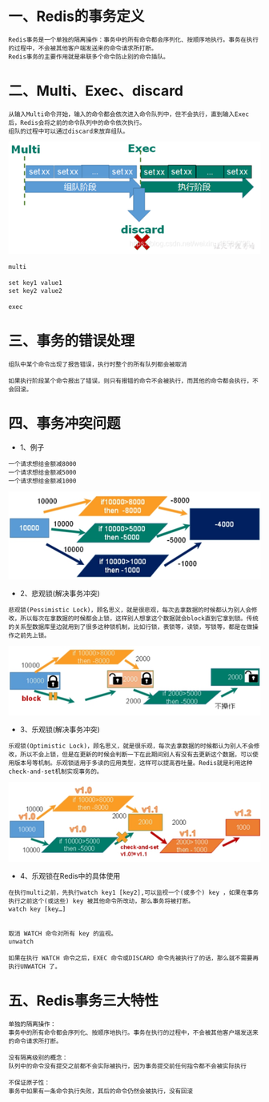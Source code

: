 # 一、Redis的事务定义
````
Redis事务是一个单独的隔离操作：事务中的所有命令都会序列化、按顺序地执行。事务在执行的过程中，不会被其他客户端发送来的命令请求所打断。
Redis事务的主要作用就是串联多个命令防止别的命令插队。
````
# 二、Multi、Exec、discard
````
从输入Multi命令开始，输入的命令都会依次进入命令队列中，但不会执行，直到输入Exec后，Redis会将之前的命令队列中的命令依次执行。
组队的过程中可以通过discard来放弃组队。
````
![本地路径](img/组队和执行阶段.PNG)
````
multi

set key1 value1
set key2 value2

exec
````
# 三、事务的错误处理
````
组队中某个命令出现了报告错误，执行时整个的所有队列都会被取消

如果执行阶段某个命令报出了错误，则只有报错的命令不会被执行，而其他的命令都会执行，不会回滚。
````
# 四、事务冲突问题
* 1、例子
````
一个请求想给金额减8000
一个请求想给金额减5000
一个请求想给金额减1000
````
![本地路径](img/事务冲突问题.PNG)
* 2、悲观锁(解决事务冲突)
````
悲观锁(Pessimistic Lock)，顾名思义，就是很悲观，每次去拿数据的时候都认为别人会修改，所以每次在拿数据的时候都会上锁，这样别人想拿这个数据就会block直到它拿到锁。传统的关系型数据库里边就用到了很多这种锁机制，比如行锁，表锁等，读锁，写锁等，都是在做操作之前先上锁。
````
![本地路径](img/悲观锁.png)
* 3、乐观锁(解决事务冲突)
````
乐观锁(Optimistic Lock)，顾名思义，就是很乐观，每次去拿数据的时候都认为别人不会修改，所以不会上锁，但是在更新的时候会判断一下在此期间别人有没有去更新这个数据，可以使用版本号等机制。乐观锁适用于多读的应用类型，这样可以提高吞吐量。Redis就是利用这种check-and-set机制实现事务的。
````
![本地路径](img/乐观锁.png)
* 4、乐观锁在Redis中的具体使用
````
在执行multi之前，先执行watch key1 [key2],可以监视一个(或多个) key ，如果在事务执行之前这个(或这些) key 被其他命令所改动，那么事务将被打断。
watch key [key…]


取消 WATCH 命令对所有 key 的监视。
unwatch

如果在执行 WATCH 命令之后，EXEC 命令或DISCARD 命令先被执行了的话，那么就不需要再执行UNWATCH 了。
````
# 五、Redis事务三大特性
````
单独的隔离操作：
事务中的所有命令都会序列化、按顺序地执行。事务在执行的过程中，不会被其他客户端发送来的命令请求所打断。

没有隔离级别的概念：
队列中的命令没有提交之前都不会实际被执行，因为事务提交前任何指令都不会被实际执行

不保证原子性：
事务中如果有一条命令执行失败，其后的命令仍然会被执行，没有回滚
````
